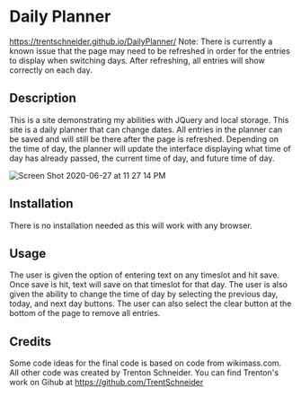 # Daily Planner
https://trentschneider.github.io/DailyPlanner/  Note: There is currently a known issue that the page may need to be refreshed in order for the entries to display when switching days. After refreshing, all entries will show correctly on each day.

## Description

This is a site demonstrating my abilities with JQuery and local storage. This site is a daily planner that can change dates. All entries in the planner can be saved and will still be there after the page is refreshed. Depending on the time of day, the planner will update the interface displaying what time of day has already passed, the current time of day, and future time of day.

![Screen Shot 2020-06-27 at 11 27 14 PM](https://user-images.githubusercontent.com/64096701/85937054-f6ffff00-b8cd-11ea-9223-190a287ca7f9.png)

## Installation

There is no installation needed as this will work with any browser.

## Usage

The user is given the option of entering text on any timeslot and hit save. Once save is hit, text will save on that timeslot for that day. The user is also given the ability to change the time of day by selecting the previous day, today, and next day buttons. The user can also select the clear button at the bottom of the page to remove all entries.

## Credits

Some code ideas for the final code is based on code from wikimass.com. All other code was created by Trenton Schneider. You can find Trenton's work on Gihub at https://github.com/TrentSchneider
